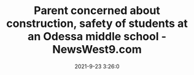 ---
"title": "Parent concerned about construction, safety of students at an Odessa middle school - NewsWest9.com"
"date": "2021-9-23 3:26:0"
"feed_name": "GOOGLENEWSCONSTRUCTION"
"feed_website": "https://news.google.com/search?q=construction%2Bincident&hl=en-US&gl=US&ceid=US:en"
"feed_rss": "https://news.google.com/rss/search?q=construction%2Bincident&hl=en-US&gl=US&ceid=US:en"
"link": "https://www.newswest9.com/article/news/local/parent-concerned-about-construction-safety-of-students-at-an-odessa-middle-school/513-e4bf52c2-b80e-4ef2-9897-6759d4328639"
"file": "_posts/2021-1-1-b41f00edbb4aa25a2ef85d62168b6b877f0bd1c1.md"
"accident": "0"
"drilling": "0"
"dead": "0"
"injured": "0"
"where": "unknown site"
---